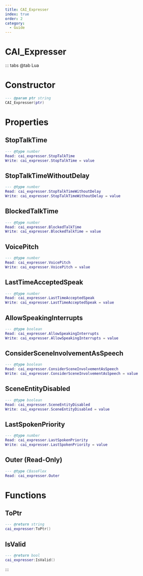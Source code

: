 ```yaml
---
title: CAI_Expresser
index: true
order: 2
category:
  - Guide
---
```


# CAI_Expresser

::: tabs
@tab Lua
# Constructor
```lua
--- @param ptr string
CAI_Expresser(ptr)
```
# Properties
## StopTalkTime 
```lua
--- @type number
Read: cai_expresser.StopTalkTime
Write: cai_expresser.StopTalkTime = value
```
## StopTalkTimeWithoutDelay 
```lua
--- @type number
Read: cai_expresser.StopTalkTimeWithoutDelay
Write: cai_expresser.StopTalkTimeWithoutDelay = value
```
## BlockedTalkTime 
```lua
--- @type number
Read: cai_expresser.BlockedTalkTime
Write: cai_expresser.BlockedTalkTime = value
```
## VoicePitch 
```lua
--- @type number
Read: cai_expresser.VoicePitch
Write: cai_expresser.VoicePitch = value
```
## LastTimeAcceptedSpeak 
```lua
--- @type number
Read: cai_expresser.LastTimeAcceptedSpeak
Write: cai_expresser.LastTimeAcceptedSpeak = value
```
## AllowSpeakingInterrupts 
```lua
--- @type boolean
Read: cai_expresser.AllowSpeakingInterrupts
Write: cai_expresser.AllowSpeakingInterrupts = value
```
## ConsiderSceneInvolvementAsSpeech 
```lua
--- @type boolean
Read: cai_expresser.ConsiderSceneInvolvementAsSpeech
Write: cai_expresser.ConsiderSceneInvolvementAsSpeech = value
```
## SceneEntityDisabled 
```lua
--- @type boolean
Read: cai_expresser.SceneEntityDisabled
Write: cai_expresser.SceneEntityDisabled = value
```
## LastSpokenPriority 
```lua
--- @type number
Read: cai_expresser.LastSpokenPriority
Write: cai_expresser.LastSpokenPriority = value
```
## Outer (Read-Only)
```lua
--- @type CBaseFlex
Read: cai_expresser.Outer
```
# Functions
## ToPtr
```lua
--- @return string
cai_expresser:ToPtr()
```
## IsValid
```lua
--- @return bool
cai_expresser:IsValid()
```

:::